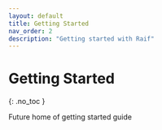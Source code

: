 ```yaml
---
layout: default
title: Getting Started
nav_order: 2
description: "Getting started with Raif"
---
```


# Getting Started
{: .no_toc }

Future home of getting started guide